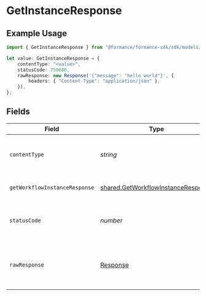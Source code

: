 # GetInstanceResponse

## Example Usage

```typescript
import { GetInstanceResponse } from "@formance/formance-sdk/sdk/models/operations";

let value: GetInstanceResponse = {
    contentType: "<value>",
    statusCode: 750686,
    rawResponse: new Response('{"message": "hello world"}', {
        headers: { "Content-Type": "application/json" },
    }),
};
```

## Fields

| Field                                                                                           | Type                                                                                            | Required                                                                                        | Description                                                                                     |
| ----------------------------------------------------------------------------------------------- | ----------------------------------------------------------------------------------------------- | ----------------------------------------------------------------------------------------------- | ----------------------------------------------------------------------------------------------- |
| `contentType`                                                                                   | *string*                                                                                        | :heavy_check_mark:                                                                              | HTTP response content type for this operation                                                   |
| `getWorkflowInstanceResponse`                                                                   | [shared.GetWorkflowInstanceResponse](../../../sdk/models/shared/getworkflowinstanceresponse.md) | :heavy_minus_sign:                                                                              | The workflow instance                                                                           |
| `statusCode`                                                                                    | *number*                                                                                        | :heavy_check_mark:                                                                              | HTTP response status code for this operation                                                    |
| `rawResponse`                                                                                   | [Response](https://developer.mozilla.org/en-US/docs/Web/API/Response)                           | :heavy_check_mark:                                                                              | Raw HTTP response; suitable for custom response parsing                                         |